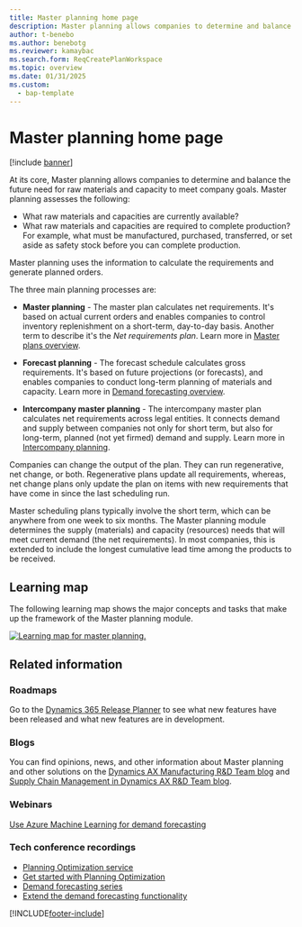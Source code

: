 ```yaml
---
title: Master planning home page
description: Master planning allows companies to determine and balance the future need for raw materials and capacity to meet company goals.
author: t-benebo
ms.author: benebotg
ms.reviewer: kamaybac
ms.search.form: ReqCreatePlanWorkspace
ms.topic: overview
ms.date: 01/31/2025
ms.custom: 
  - bap-template
---
```


# Master planning home page

[!include [banner](../includes/banner.md)]

At its core, Master planning allows companies to determine and balance the future need for raw materials and capacity to meet company goals. Master planning assesses the following:

- What raw materials and capacities are currently available?
- What raw materials and capacities are required to complete production? For example, what must be manufactured, purchased, transferred, or set aside as safety stock before you can complete production.

Master planning uses the information to calculate the requirements and generate planned orders.

The three main planning processes are:

- **Master planning** - The master plan calculates net requirements. It's based on actual current orders and enables companies to control inventory replenishment on a short-term, day-to-day basis. Another term to describe it's the *Net requirements plan*. Learn more in [Master plans overview](master-plans.md).

- **Forecast planning** - The forecast schedule calculates gross requirements. It's based on future projections (or forecasts), and enables companies to conduct long-term planning of materials and capacity. Learn more in [Demand forecasting overview](introduction-demand-forecasting.md).

- **Intercompany master planning** - The intercompany master plan calculates net requirements across legal entities. It connects demand and supply between companies not only for short term, but also for long-term, planned (not yet firmed) demand and supply. Learn more in [Intercompany planning](planning-optimization/Intercompany-planning.md).

Companies can change the output of the plan. They can run regenerative, net change, or both. Regenerative plans update all requirements, whereas, net change plans only update the plan on items with new requirements that have come in since the last scheduling run.

Master scheduling plans typically involve the short term, which can be anywhere from one week to six months. The Master planning module determines the supply (materials) and capacity (resources) needs that will meet current demand (the net requirements). In most companies, this is extended to include the longest cumulative lead time among the products to be received.

## Learning map

The following learning map shows the major concepts and tasks that make up the framework of the Master planning module.

[![Learning map for master planning.](./media/master-planning-learning-map.png)](./media/master-planning-learning-map.png)

## Related information

### Roadmaps

Go to the [Dynamics 365 Release Planner](https://releaseplans.microsoft.com/?app=Supply+Chain+Management) to see what new features have been released and what new features are in development.

### Blogs

You can find opinions, news, and other information about Master planning and other solutions on the
[Dynamics AX Manufacturing R&D Team blog](/archive/blogs/axmfg/) and [Supply Chain Management in Dynamics AX R&D Team blog](https://blogs.msdn.microsoft.com/dynamicsaxscm).

### Webinars

[Use Azure Machine Learning for demand forecasting](https://www.youtube.com/watch?v=4nQsccdFFDA&feature=youtu.be)

### Tech conference recordings

- [Planning Optimization service](https://community.dynamics.com/365/dynamics-365-fasttrack/b/techtalks/posts/dynamics-365-supply-chain-management---planning-optimization-service-february-21-2020)
- [Get started with Planning Optimization](https://community.dynamics.com/365/dynamics-365-fasttrack/b/techtalks/posts/get-started-with-planning-optimization-for-dynamics-365-supply-chain-management-march-1-2021)
- [Demand forecasting series](https://community.dynamics.com/365/dynamics-365-fasttrack/b/techtalks/posts/demand-forecasting-with-azure-machine-learning-series)
- [Extend the demand forecasting functionality](https://www.youtube.com/watch?v=4OIKIXLiNjI&feature=youtu.be)

[!INCLUDE[footer-include](../../includes/footer-banner.md)]
